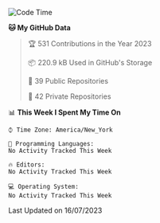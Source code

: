 <!--START_SECTION:waka-->
![Code Time](http://img.shields.io/badge/Code%20Time-201%20hrs%2025%20mins-blue)

**🐱 My GitHub Data** 

> 🏆 531 Contributions in the Year 2023
 > 
> 📦 220.9 kB Used in GitHub's Storage 
 > 
> 📜 39 Public Repositories 
 > 
> 🔑 42 Private Repositories  
 > 
📊 **This Week I Spent My Time On** 

```text
⌚︎ Time Zone: America/New_York

💬 Programming Languages: 
No Activity Tracked This Week

🔥 Editors: 
No Activity Tracked This Week

💻 Operating System: 
No Activity Tracked This Week

```


 Last Updated on 16/07/2023
<!--END_SECTION:waka-->